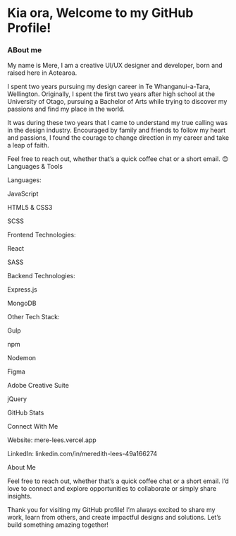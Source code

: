 # Kia ora, Welcome to my GitHub Profile!

### ABout me
My name is Mere, I am a creative UI/UX designer and developer, born and raised here in Aotearoa.

I spent two years pursuing my design career in Te Whanganui-a-Tara, Wellington. Originally, I spent the first two years after high school at the University of Otago, pursuing a Bachelor of Arts while trying to discover my passions and find my place in the world.

It was during these two years that I came to understand my true calling was in the design industry. Encouraged by family and friends to follow my heart and passions, I found the courage to change direction in my career and take a leap of faith.

Feel free to reach out, whether that’s a quick coffee chat or a short email. 😊
Languages & Tools

Languages:

JavaScript

HTML5 & CSS3

SCSS

Frontend Technologies:

React

SASS

Backend Technologies:

Express.js

MongoDB

Other Tech Stack:

Gulp

npm

Nodemon

Figma

Adobe Creative Suite

jQuery

GitHub Stats



Connect With Me

Website: mere-lees.vercel.app

LinkedIn: linkedin.com/in/meredith-lees-49a166274

About Me

Feel free to reach out, whether that’s a quick coffee chat or a short email. I’d love to connect and explore opportunities to collaborate or simply share insights.

Thank you for visiting my GitHub profile! I’m always excited to share my work, learn from others, and create impactful designs and solutions. Let’s build something amazing together!

